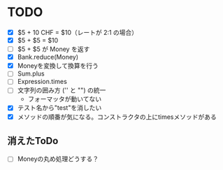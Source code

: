 # TODO

- [x] $5 + 10 CHF = $10（レートが 2:1 の場合）
- [x] $5 + $5 = $10
- [ ] $5 + $5 が Money を返す
- [x] Bank.reduce(Money)
- [x] Moneyを変換して換算を行う
- [ ] Sum.plus
- [ ] Expression.times
- [ ] 文字列の囲み方 ('' と "") の統一
  - フォーマッタが動いてない
- [x] テスト名から"test"を消したい
- [x] メソッドの順番が気になる。コンストラクタの上にtimesメソッドがある

## 消えたToDo

- [ ] Moneyの丸め処理どうする？
